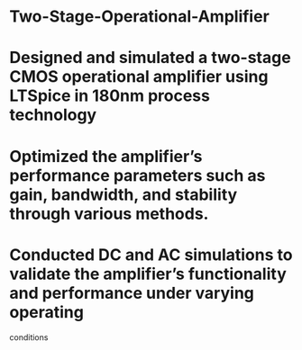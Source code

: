 # Two-Stage-Operational-Amplifier
# Designed and simulated a two-stage CMOS operational amplifier using LTSpice in 180nm process technology
# Optimized the amplifier’s performance parameters such as gain, bandwidth, and stability through various methods.
# Conducted DC and AC simulations to validate the amplifier’s functionality and performance under varying operating
conditions
